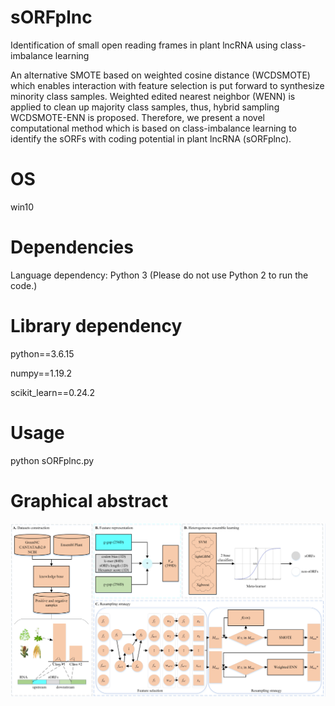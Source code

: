 # sORFplnc
Identification of small open reading frames in plant lncRNA using class-imbalance learning

An alternative SMOTE based on weighted cosine distance (WCDSMOTE) which enables interaction with feature selection is put forward to synthesize minority class samples. Weighted edited nearest neighbor (WENN) is applied to clean up majority class samples, thus, hybrid sampling WCDSMOTE-ENN is proposed. Therefore, we present a novel computational method which is based on class-imbalance learning to identify the sORFs with coding potential in plant lncRNA (sORFplnc).

# OS
win10

# Dependencies
Language dependency: Python 3 (Please do not use Python 2 to run the code.)

# Library dependency

python==3.6.15

numpy==1.19.2

scikit_learn==0.24.2

# Usage

python sORFplnc.py

# Graphical abstract

![image](https://github.com/zzssyy/sORFplnc/blob/main/Graphical_Abstract.png)
